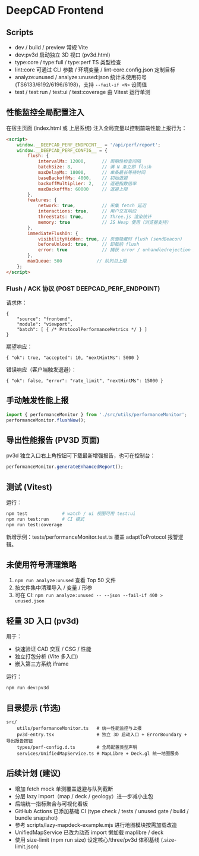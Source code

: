 DeepCAD Frontend
=================

## Scripts

- dev / build / preview 常规 Vite
- dev:pv3d 启动独立 3D 视口 (pv3d.html)
- type:core / type:full / type:perf TS 类型检查
- lint:core 可通过 CLI 参数 / 环境变量 / lint-core.config.json 定制目标
- analyze:unused / analyze:unused:json 统计未使用符号 (TS6133/6192/6196/6198)，支持 `--fail-if <N>` 设阈值
- test / test:run / test:ui / test:coverage 由 Vitest 运行单测

## 性能监控全局配置注入

在宿主页面 (index.html 或 上层系统) 注入全局变量以控制前端性能上报行为：

```html
<script>
	window.__DEEPCAD_PERF_ENDPOINT__ = '/api/perf/report';
	window.__DEEPCAD_PERF_CONFIG__ = {
		flush: {
			intervalMs: 12000,      // 周期性检查间隔
			batchSize: 8,           // 满 N 条立即 flush
			maxDelayMs: 18000,      // 单条最长等待时间
			baseBackoffMs: 4000,    // 初始退避
			backoffMultiplier: 2,   // 退避指数倍率
			maxBackoffMs: 60000     // 退避上限
		},
		features: {
			network: true,          // 采集 fetch 延迟
			interactions: true,     // 用户交互响应
			threeStats: true,       // Three.js 渲染统计
			memory: true            // JS Heap 使用（浏览器支持）
		},
		immediateFlushOn: {
			visibilityHidden: true, // 页面隐藏时 flush (sendBeacon)
			beforeUnload: true,     // 卸载前 flush
			error: true             // 捕获 error / unhandledrejection 触发 flush
		},
		maxQueue: 500             // 队列总上限
	};
</script>
```

### Flush / ACK 协议 (POST __DEEPCAD_PERF_ENDPOINT__)

请求体：

```jsonc
{
	"source": "frontend",
	"module": "viewport",
	"batch": [ { /* ProtocolPerformanceMetrics */ } ]
}
```

期望响应：

```jsonc
{ "ok": true, "accepted": 10, "nextHintMs": 5000 }
```

错误响应（客户端触发退避）：

```jsonc
{ "ok": false, "error": "rate_limit", "nextHintMs": 15000 }
```

## 手动触发性能上报

```ts
import { performanceMonitor } from './src/utils/performanceMonitor';
performanceMonitor.flushNow();
```

## 导出性能报告 (PV3D 页面)

pv3d 独立入口右上角按钮可下载最新增强报告，也可在控制台：

```js
performanceMonitor.generateEnhancedReport();
```

## 测试 (Vitest)

运行：

```bash
npm test             # watch / ui 视图可用 test:ui
npm run test:run     # CI 模式
npm run test:coverage
```

新增示例：tests/performanceMonitor.test.ts 覆盖 adaptToProtocol 报警逻辑。

## 未使用符号清理策略

1. `npm run analyze:unused` 查看 Top 50 文件
2. 按文件集中清理导入 / 变量 / 形参
3. 可在 CI: `npm run analyze:unused -- --json --fail-if 400 > unused.json`

## 轻量 3D 入口 (pv3d)

用于：
- 快速验证 CAD 交互 / CSG / 性能
- 独立打包分析 (Vite 多入口)
- 嵌入第三方系统 iframe

运行：

```bash
npm run dev:pv3d
```

## 目录提示 (节选)

```
src/
	utils/performanceMonitor.ts   # 统一性能监控与上报
	pv3d-entry.tsx                # 独立 3D 启动入口 + ErrorBoundary + 导出报告按钮
	types/perf-config.d.ts        # 全局配置类型声明
	services/UnifiedMapService.ts # MapLibre + Deck.gl 统一地图服务
```

## 后续计划 (建议)

- 增加 fetch mock 单测覆盖退避与队列截断
- 分层 lazy import（map / deck / geology）进一步减小主包
- 后端统一指标聚合与可视化看板
- GitHub Actions 已添加基础 CI (type check / tests / unused gate / build / bundle snapshot)
- 参考 scripts/lazy-mapdeck-example.mjs 进行地图模块按需加载改造
- UnifiedMapService 已改为动态 import 懒加载 maplibre / deck
- 使用 size-limit (npm run size) 设定核心/three/pv3d 体积基线 (.size-limit.json)
